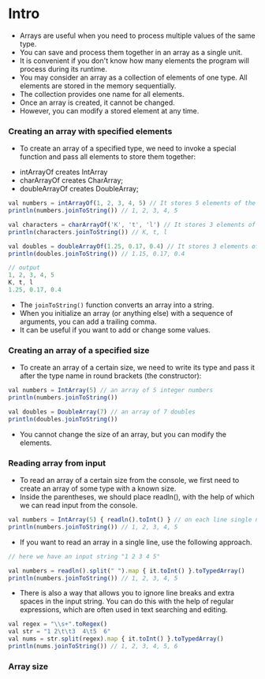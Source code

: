 # Intro
- Arrays are useful when you need to process multiple values of the same type.
- You can save and process them together in an array as a single unit.
- It is convenient if you don't know how many elements the program will process during its runtime.
- You may consider an array as a collection of elements of one type. All elements are stored in the memory sequentially.
- The collection provides one name for all elements. 
- Once an array is created, it cannot be changed. 
- However, you can modify a stored element at any time.

### Creating an array with specified elements
- To create an array of a specified type, we need to invoke a special function and pass all elements to store them together:
 + intArrayOf creates IntArray
 + charArrayOf creates CharArray;
 + doubleArrayOf creates DoubleArray;
```js
val numbers = intArrayOf(1, 2, 3, 4, 5) // It stores 5 elements of the Int type
println(numbers.joinToString()) // 1, 2, 3, 4, 5

val characters = charArrayOf('K', 't', 'l') // It stores 3 elements of the Char type
println(characters.joinToString()) // K, t, l

val doubles = doubleArrayOf(1.25, 0.17, 0.4) // It stores 3 elements of the Double type
println(doubles.joinToString()) // 1.15, 0.17, 0.4

// output
1, 2, 3, 4, 5
K, t, l
1.25, 0.17, 0.4
```
- The `joinToString()` function converts an array into a string.
- When you initialize an array (or anything else) with a sequence of arguments, you can add a trailing comma. 
- It can be useful if you want to add or change some values.


### Creating an array of a specified size
- To create an array of a certain size, we need to write its type and pass it after the type name in round brackets (the constructor):
```js
val numbers = IntArray(5) // an array of 5 integer numbers
println(numbers.joinToString())

val doubles = DoubleArray(7) // an array of 7 doubles
println(doubles.joinToString())
```
- You cannot change the size of an array, but you can modify the elements.


### Reading array from input
- To read an array of a certain size from the console, we first need to create an array of some type with a known size.
- Inside the parentheses, we should place readln(), with the help of which we can read input from the console.
```js
val numbers = IntArray(5) { readln().toInt() } // on each line single numbers from 1 to 5
println(numbers.joinToString()) // 1, 2, 3, 4, 5
```
- If you want to read an array in a single line, use the following approach. 
```js
// here we have an input string "1 2 3 4 5"

val numbers = readln().split(" ").map { it.toInt() }.toTypedArray()
println(numbers.joinToString()) // 1, 2, 3, 4, 5
```
- There is also a way that allows you to ignore line breaks and extra spaces in the input string. You can do this with the help of regular expressions, which are often used in text searching and editing.
```js
val regex = "\\s+".toRegex()
val str = "1 2\t\t3  4\t5  6"
val nums = str.split(regex).map { it.toInt() }.toTypedArray()
println(nums.joinToString()) // 1, 2, 3, 4, 5, 6
```

### Array size
